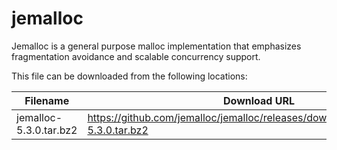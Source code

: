 jemalloc
============
Jemalloc is a general purpose malloc implementation that emphasizes fragmentation avoidance and scalable concurrency support.

This file can be downloaded from the following locations:

| Filename               | Download URL |
|------------------------| ------------ |
| jemalloc-5.3.0.tar.bz2 | https://github.com/jemalloc/jemalloc/releases/download/5.3.0/jemalloc-5.3.0.tar.bz2 |
